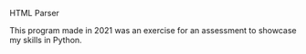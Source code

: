 HTML Parser

This program made in 2021 was an exercise for an assessment to showcase my skills in Python.